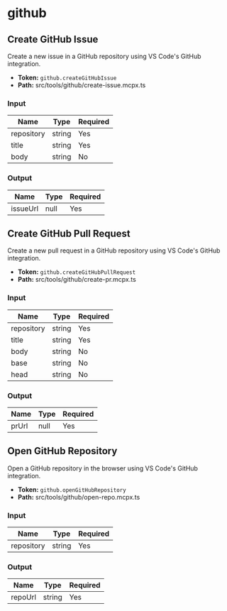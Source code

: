 # github

## Create GitHub Issue

Create a new issue in a GitHub repository using VS Code's GitHub integration.

* **Token:** `github.createGitHubIssue`
* **Path:** src/tools/github/create-issue.mcpx.ts

### Input
| Name | Type | Required |
| --- | --- | --- |
| repository | string | Yes |
| title | string | Yes |
| body | string | No |

### Output
| Name | Type | Required |
| --- | --- | --- |
| issueUrl | null | Yes |

## Create GitHub Pull Request

Create a new pull request in a GitHub repository using VS Code's GitHub integration.

* **Token:** `github.createGitHubPullRequest`
* **Path:** src/tools/github/create-pr.mcpx.ts

### Input
| Name | Type | Required |
| --- | --- | --- |
| repository | string | Yes |
| title | string | Yes |
| body | string | No |
| base | string | No |
| head | string | No |

### Output
| Name | Type | Required |
| --- | --- | --- |
| prUrl | null | Yes |

## Open GitHub Repository

Open a GitHub repository in the browser using VS Code's GitHub integration.

* **Token:** `github.openGitHubRepository`
* **Path:** src/tools/github/open-repo.mcpx.ts

### Input
| Name | Type | Required |
| --- | --- | --- |
| repository | string | Yes |

### Output
| Name | Type | Required |
| --- | --- | --- |
| repoUrl | string | Yes |


